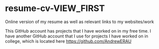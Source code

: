 # resume-cv-VIEW_FIRST
Online version of my resume as well as relevant links to my websites/work

This GitHub account has projects that I have worked on in my free time.  I have another GitHub account that I use for projects I have worked on in college, which is located here https://github.com/AndrewERAU


